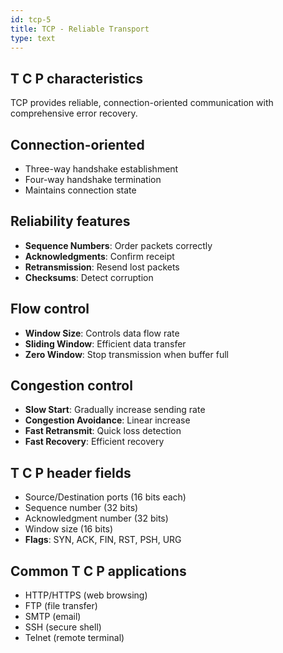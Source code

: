 ```yaml
---
id: tcp-5
title: TCP - Reliable Transport
type: text
---
```



## T C P characteristics

TCP provides reliable, connection-oriented communication with comprehensive error recovery.

## Connection-oriented

- Three-way handshake establishment
- Four-way handshake termination
- Maintains connection state

## Reliability features

- **Sequence Numbers**: Order packets correctly
- **Acknowledgments**: Confirm receipt
- **Retransmission**: Resend lost packets
- **Checksums**: Detect corruption

## Flow control

- **Window Size**: Controls data flow rate
- **Sliding Window**: Efficient data transfer
- **Zero Window**: Stop transmission when buffer full

## Congestion control

- **Slow Start**: Gradually increase sending rate
- **Congestion Avoidance**: Linear increase
- **Fast Retransmit**: Quick loss detection
- **Fast Recovery**: Efficient recovery

## T C P header fields

- Source/Destination ports (16 bits each)
- Sequence number (32 bits)
- Acknowledgment number (32 bits)
- Window size (16 bits)
- **Flags**: SYN, ACK, FIN, RST, PSH, URG

## Common  T C P applications

- HTTP/HTTPS (web browsing)
- FTP (file transfer)
- SMTP (email)
- SSH (secure shell)
- Telnet (remote terminal)